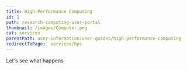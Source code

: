 ```yaml
---
title: High-Performance Computing
id: 1
path: research-computing-user-portal
thumbnail: /images/Computer.png
cat: services
parentPath: user-information/user-guides/high-performance-computing
redirectToPage:  services/hpc
---
```

Let's see what happens
